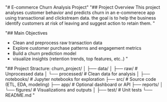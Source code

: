 "# E-commerce Churn Analysis Project" 
"## Project Overview
This project analyses customer behavior and predicts churn in an e-commerece app using transactional and clickstream data. 
the goal is to help the business identify customers at risk of leaving and suggest action to retain them. 
"

"## Main Objectives 
- Clean and preprocess raw transaction data 
- Explore customer purchase patterns and engagement metrics 
- Build a churn prediction model 
- visualize insights (retention trends, top features, etc..)
"

"## Project Stracture:
churn_project/
│
├── data/
│ ├── raw/ # Unprocessed data
│ └── processed/ # Clean data for analysis
│
├── notebooks/ # Jupyter notebooks for exploration
├── src/ # Source code (ETL, EDA, modeling)
├── app/ # Optional dashboard or API
├── reports/
│ └── figures/ # Visualizations and outputs
│
├── test/ # Unit tests
└── README.md
"
